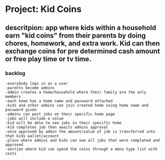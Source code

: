 # Project: Kid Coins
## descritpion: app where kids within a household earn "kid coins" from their parents by doing chores, homework, and extra work. Kid can then exchange coins for pre determined cash amount or free play time or tv time.

### backlog
    -everybody logs in as a user
    -parents become admins
    -admin creates a home/household where their family are the only members
    -each home has a home name and password attached
    -kids and other admins can join created home using home name and password given
    -admins can post jobs on their specific home page 
    -jobs will include a value 
    -kid will be able to see jobs in their specific home
    -kid completes job then awaits admins approval
    -once approved by admin the amount/value of job is transferred into that kids wallet/account
    -place where admins and kids can see all jobs that were complated and approved
    -section where kid can spend the coins through a menu type list with costs